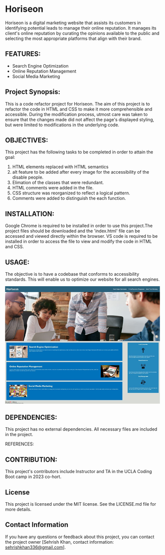 # Horiseon
Horiseon is a digital marketing website that assists its customers in identifying potential leads to manage their online reputation. It manages its client's online reputation by curating the opinions available to the public and selecting the most appropriate platforms that align with their brand.

## FEATURES:

* Search Engine Optimization  
* Online Reputation Management 
* Social Media Marketing

## Project Synopsis:
 This is a code refactor project for Horiseon. The aim of this project is to refactor the code in HTML and CSS  to make it more comprehensible and accessible. During the modification process, utmost care was taken to ensure that the changes made did not affect the page's displayed styling, but were limited to modifications in the underlying code.

 ## OBJECTIVES:

This project has the following tasks to be completed in order to attain the goal:

1. HTML elements replaced with HTML semantics
2. alt feature to be added after every image for the accessibility of  the disable people.
3. Elimation of the classes that were redundant.
4. HTML comments were added in the file.
5.  CSS structure was reorganized to reflect a logical pattern.
6. Comments were added to distinguish the each function.

## INSTALLATION:

Google Chrome is required to be installed in order to use this project.The project files should be downloaded and the 'index.html' file can be accessed and viewed directly within the browser.
VS code is required to be installed in order to access the file to view and modify the code in HTML and CSS. 


## USAGE:

The objective is to have a codebase that conforms to accessibility standards. This will enable us to optimize our website for all search engines.

![alt text](assets/images/Web%20capture_27-2-2023_1543_.jpg)



## DEPENDENCIES:
This project has no external dependencies. All necessary files are included in the project.

REFERENCES:



## CONTRIBUTION:
This project's contributors include Instructor and TA in the UCLA Coding Boot camp in 2023 co-hort.

## License
This project is licensed under the MIT license. See the LICENSE.md file for more details.

## Contact Information
If you have any questions or feedback about this project, you can contact the project owner [Sehrish Khan, contact information: sehrishkhan336@gmail.com].